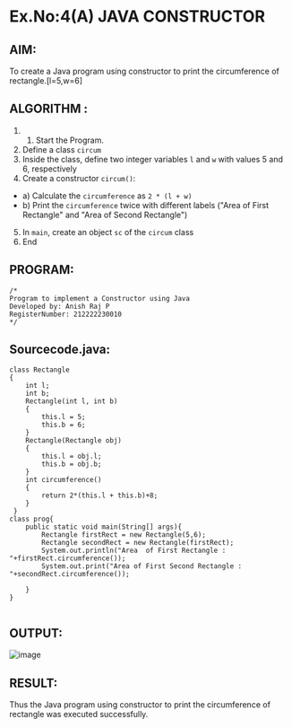 # Ex.No:4(A)  JAVA CONSTRUCTOR
## AIM:
To create a Java program using constructor to print the circumference of rectangle.[l=5,w=6]

## ALGORITHM :
1.  1.	Start the Program.
2.	Define a class `circum`
3.	Inside the class, define two integer variables `l` and `w` with values 5 and 6, respectively
4.	Create a constructor `circum()`:
-	a) Calculate the `circumference` as `2 * (l + w)`
-	b) Print the `circumference` twice with different labels ("Area of First Rectangle" and "Area of Second Rectangle")
5.	In `main`, create an object `sc` of the `circum` class
6.	End





## PROGRAM:
 ```
/*
Program to implement a Constructor using Java
Developed by: Anish Raj P
RegisterNumber: 212222230010
*/
```

## Sourcecode.java:
```
class Rectangle 
{ 
    int l; 
    int b; 
    Rectangle(int l, int b) 
    {  
        this.l = 5;
        this.b = 6;
    } 
    Rectangle(Rectangle obj) 
    {
        this.l = obj.l;
        this.b = obj.b;
    } 
    int circumference() 
    { 
        return 2*(this.l + this.b)+8;
    } 
 } 
class prog{ 
    public static void main(String[] args){ 
        Rectangle firstRect = new Rectangle(5,6); 
        Rectangle secondRect = new Rectangle(firstRect); 
        System.out.println("Area  of First Rectangle : "+firstRect.circumference());
        System.out.print("Area of First Second Rectangle : "+secondRect.circumference());
     
    } 
} 
 
```
## OUTPUT:

![image](https://github.com/user-attachments/assets/eb21e576-3b9f-4a7a-b50a-fa4656dfb960)


## RESULT:
Thus the Java program using constructor to print the circumference of rectangle was executed successfully.
